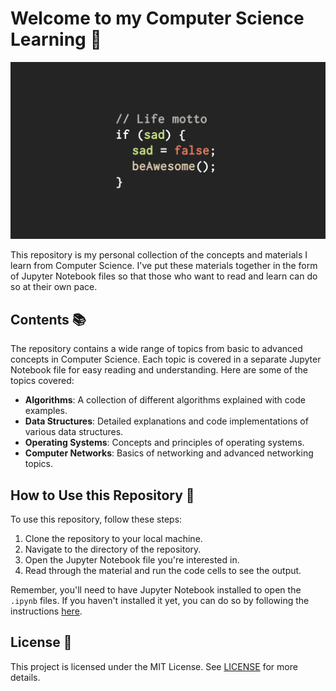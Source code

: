 # Welcome to my Computer Science Learning 👋

![CS](Data-Structure/Handout/pictures/CS.png)

This repository is my personal collection of the concepts and materials I learn from Computer Science. I've put these materials together in the form of Jupyter Notebook files so that those who want to read and learn can do so at their own pace.

## Contents 📚

The repository contains a wide range of topics from basic to advanced concepts in Computer Science. Each topic is covered in a separate Jupyter Notebook file for easy reading and understanding. Here are some of the topics covered:

- **Algorithms**: A collection of different algorithms explained with code examples.
- **Data Structures**: Detailed explanations and code implementations of various data structures.
- **Operating Systems**: Concepts and principles of operating systems.
- **Computer Networks**: Basics of networking and advanced networking topics.

## How to Use this Repository 🚀

To use this repository, follow these steps:

1. Clone the repository to your local machine.
2. Navigate to the directory of the repository.
3. Open the Jupyter Notebook file you're interested in.
4. Read through the material and run the code cells to see the output.

Remember, you'll need to have Jupyter Notebook installed to open the `.ipynb` files. If you haven't installed it yet, you can do so by following the instructions [here](https://jupyter.org/install.html).



## License 📄

This project is licensed under the MIT License. See [LICENSE](LICENSE) for more details.
